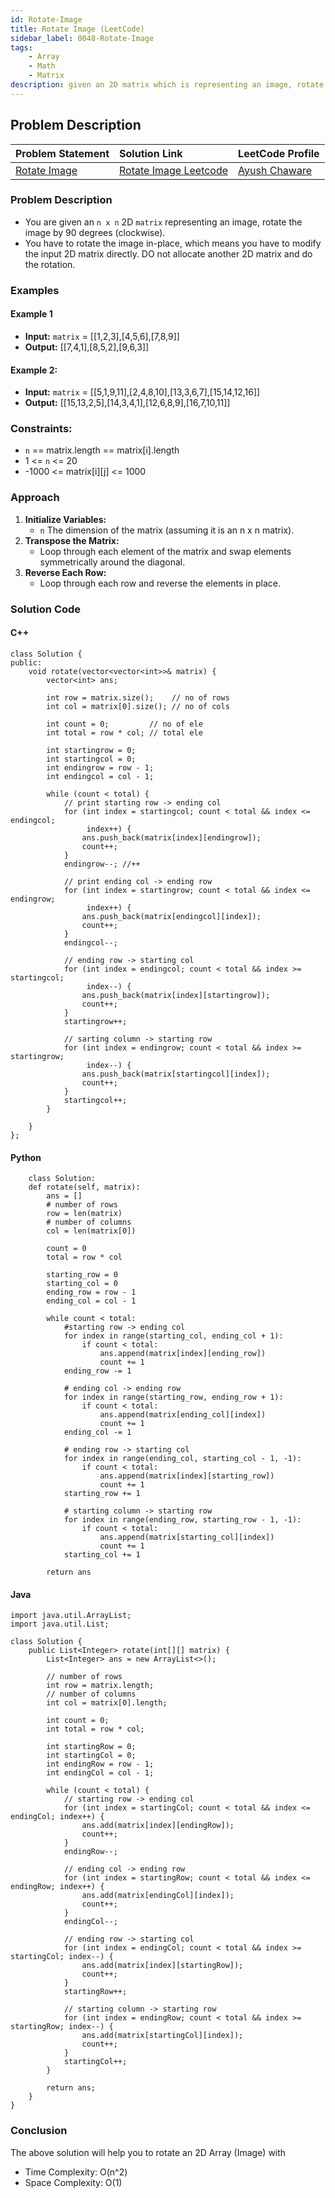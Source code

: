```yaml
---
id: Rotate-Image
title: Rotate Image (LeetCode)
sidebar_label: 0048-Rotate-Image
tags:
    - Array
    - Math
    - Matrix
description: given an 2D matrix which is representing an image, rotate the image by 90 degrees.
---
```


## Problem Description

| Problem Statement                                                                                           | Solution Link                                                                                                                               | LeetCode Profile                                   |
| :----------------------------------------------------------------------------------------------------------- | :------------------------------------------------------------------------------------------------------------------------------------------ | :------------------------------------------------- |
| [Rotate Image](https://leetcode.com/problems/rotate-image/description/)                                         | [Rotate Image Leetcode](https://leetcode.com/problems/rotate-image/solutions/) | [Ayush Chaware](https://leetcode.com/ayushchaware08) |

### Problem Description
- You are given an `n x n` 2D `matrix` representing an image, rotate the image by 90 degrees (clockwise).
- You have to rotate the image in-place, which means you have to modify the input 2D matrix directly. DO not allocate another 2D matrix and do the rotation.

### Examples

#### Example 1
- **Input:** `matrix` = [[1,2,3],[4,5,6],[7,8,9]]
- **Output:**  [[7,4,1],[8,5,2],[9,6,3]]

#### Example 2:

- **Input:** `matrix` = [[5,1,9,11],[2,4,8,10],[13,3,6,7],[15,14,12,16]]
- **Output:**  [[15,13,2,5],[14,3,4,1],[12,6,8,9],[16,7,10,11]]
 
### Constraints:

- `n` == matrix.length == matrix[i].length
- 1 <= `n` <= 20
- -1000 <= matrix[i][j] <= 1000

### Approach


1. **Initialize Variables:** 
    - `n` The dimension of the matrix (assuming it is an n x n matrix).
2. **Transpose the Matrix:**
    - Loop through each element of the matrix and swap elements symmetrically around the diagonal.
3. **Reverse Each Row:**
    - Loop through each row and reverse the elements in place.

### Solution Code

#### C++
```
class Solution {
public:
    void rotate(vector<vector<int>>& matrix) {
        vector<int> ans;

        int row = matrix.size();    // no of rows
        int col = matrix[0].size(); // no of cols

        int count = 0;         // no of ele
        int total = row * col; // total ele

        int startingrow = 0;
        int startingcol = 0;
        int endingrow = row - 1;
        int endingcol = col - 1;

        while (count < total) {
            // print starting row -> ending col
            for (int index = startingcol; count < total && index <= endingcol;
                 index++) {
                ans.push_back(matrix[index][endingrow]);
                count++;
            }
            endingrow--; //++

            // print ending col -> ending row
            for (int index = startingrow; count < total && index <= endingrow;
                 index++) {
                ans.push_back(matrix[endingcol][index]);
                count++;
            }
            endingcol--;

            // ending row -> starting col
            for (int index = endingcol; count < total && index >= startingcol;
                 index--) {
                ans.push_back(matrix[index][startingrow]);
                count++;
            }
            startingrow++;

            // sarting column -> starting row
            for (int index = endingrow; count < total && index >= startingrow;
                 index--) {
                ans.push_back(matrix[startingcol][index]);
                count++;
            }
            startingcol++;
        }
    
    }
};
```

#### Python
``` 
	class Solution:
    def rotate(self, matrix):
        ans = []
        # number of rows
        row = len(matrix)      
        # number of columns 
        col = len(matrix[0])    

        count = 0               
        total = row * col       

        starting_row = 0
        starting_col = 0
        ending_row = row - 1
        ending_col = col - 1

        while count < total:
            #starting row -> ending col
            for index in range(starting_col, ending_col + 1):
                if count < total:
                    ans.append(matrix[index][ending_row])
                    count += 1
            ending_row -= 1

            # ending col -> ending row
            for index in range(starting_row, ending_row + 1):
                if count < total:
                    ans.append(matrix[ending_col][index])
                    count += 1
            ending_col -= 1

            # ending row -> starting col
            for index in range(ending_col, starting_col - 1, -1):
                if count < total:
                    ans.append(matrix[index][starting_row])
                    count += 1
            starting_row += 1

            # starting column -> starting row
            for index in range(ending_row, starting_row - 1, -1):
                if count < total:
                    ans.append(matrix[starting_col][index])
                    count += 1
            starting_col += 1

        return ans
```
#### Java
```
import java.util.ArrayList;
import java.util.List;

class Solution {
    public List<Integer> rotate(int[][] matrix) {
        List<Integer> ans = new ArrayList<>();

        // number of rows
        int row = matrix.length;    
        // number of columns
        int col = matrix[0].length; 

        int count = 0;         
        int total = row * col; 

        int startingRow = 0;
        int startingCol = 0;
        int endingRow = row - 1;
        int endingCol = col - 1;

        while (count < total) {
            // starting row -> ending col
            for (int index = startingCol; count < total && index <= endingCol; index++) {
                ans.add(matrix[index][endingRow]);
                count++;
            }
            endingRow--;

            // ending col -> ending row
            for (int index = startingRow; count < total && index <= endingRow; index++) {
                ans.add(matrix[endingCol][index]);
                count++;
            }
            endingCol--;

            // ending row -> starting col
            for (int index = endingCol; count < total && index >= startingCol; index--) {
                ans.add(matrix[index][startingRow]);
                count++;
            }
            startingRow++;

            // starting column -> starting row
            for (int index = endingRow; count < total && index >= startingRow; index--) {
                ans.add(matrix[startingCol][index]);
                count++;
            }
            startingCol++;
        }

        return ans;
    }
}
```
### Conclusion
The above solution will help you to rotate an 2D Array (Image) with
- Time Complexity: O(n^2)
- Space Complexity:  O(1)
